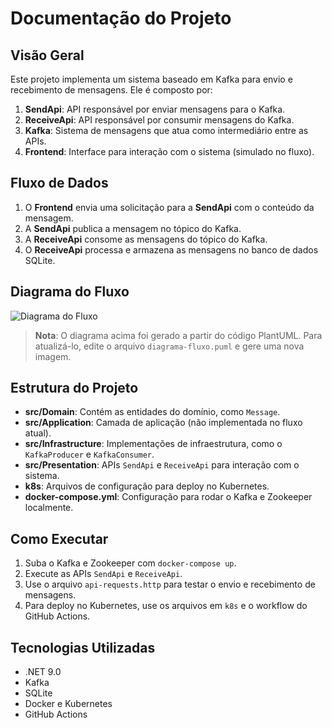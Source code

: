 # Documentação do Projeto

## Visão Geral

Este projeto implementa um sistema baseado em Kafka para envio e recebimento de mensagens. Ele é composto por:

1. **SendApi**: API responsável por enviar mensagens para o Kafka.
2. **ReceiveApi**: API responsável por consumir mensagens do Kafka.
3. **Kafka**: Sistema de mensagens que atua como intermediário entre as APIs.
4. **Frontend**: Interface para interação com o sistema (simulado no fluxo).

## Fluxo de Dados

1. O **Frontend** envia uma solicitação para a **SendApi** com o conteúdo da mensagem.
2. A **SendApi** publica a mensagem no tópico do Kafka.
3. A **ReceiveApi** consome as mensagens do tópico do Kafka.
4. O **ReceiveApi** processa e armazena as mensagens no banco de dados SQLite.

## Diagrama do Fluxo

![Diagrama do Fluxo](docs/diagrama-fluxo.png)

> **Nota**: O diagrama acima foi gerado a partir do código PlantUML. Para atualizá-lo, edite o arquivo `diagrama-fluxo.puml` e gere uma nova imagem.

## Estrutura do Projeto

- **src/Domain**: Contém as entidades do domínio, como `Message`.
- **src/Application**: Camada de aplicação (não implementada no fluxo atual).
- **src/Infrastructure**: Implementações de infraestrutura, como o `KafkaProducer` e `KafkaConsumer`.
- **src/Presentation**: APIs `SendApi` e `ReceiveApi` para interação com o sistema.
- **k8s**: Arquivos de configuração para deploy no Kubernetes.
- **docker-compose.yml**: Configuração para rodar o Kafka e Zookeeper localmente.

## Como Executar

1. Suba o Kafka e Zookeeper com `docker-compose up`.
2. Execute as APIs `SendApi` e `ReceiveApi`.
3. Use o arquivo `api-requests.http` para testar o envio e recebimento de mensagens.
4. Para deploy no Kubernetes, use os arquivos em `k8s` e o workflow do GitHub Actions.

## Tecnologias Utilizadas

- .NET 9.0
- Kafka
- SQLite
- Docker e Kubernetes
- GitHub Actions
